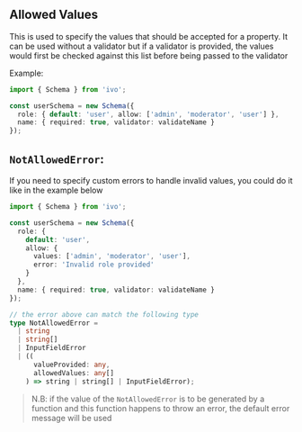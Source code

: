 ## Allowed Values

This is used to specify the values that should be accepted for a property. It can be used without a validator but if a validator is provided, the values would first be checked against this list before being passed to the validator

Example:

```ts
import { Schema } from 'ivo';

const userSchema = new Schema({
  role: { default: 'user', allow: ['admin', 'moderator', 'user'] },
  name: { required: true, validator: validateName }
});
```

## `NotAllowedError`:

If you need to specify custom errors to handle invalid values, you could do it like in the example below

```ts
import { Schema } from 'ivo';

const userSchema = new Schema({
  role: {
    default: 'user',
    allow: {
      values: ['admin', 'moderator', 'user'],
      error: 'Invalid role provided'
    }
  },
  name: { required: true, validator: validateName }
});

// the error above can match the following type
type NotAllowedError =
  | string
  | string[]
  | InputFieldError
  | ((
      valueProvided: any,
      allowedValues: any[]
    ) => string | string[] | InputFieldError);
```

> N.B: if the value of the `NotAllowedError` is to be generated by a function and this function happens to throw an error, the default error message will be used
